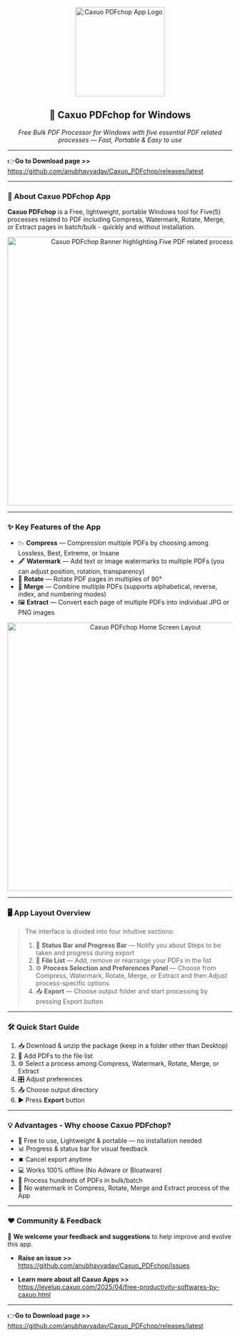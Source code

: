 <p align="center">
  <img width="200" alt="Caxuo PDFchop App Logo" src="https://github.com/user-attachments/assets/9cd1ffac-b27e-4058-ba2e-883d757466b9" />
</p>

<h2 align="center">📄 Caxuo PDFchop for Windows</h2>

<p align="center">
  <em>Free Bulk PDF Processor for Windows with five essential PDF related processes — Fast, Portable & Easy to use</em>
</p>

---

👉**Go to Download page >>** https://github.com/anubhavyadav/Caxuo_PDFchop/releases/latest

---

### 📌 About Caxuo PDFchop App

**Caxuo PDFchop** is a Free, lightweight, portable Windows tool for Five(5) processes related to PDF including Compress, Watermark, Rotate, Merge, or Extract pages in batch/bulk - quickly and without installation.

<p align="center">
  <img width="602" alt="Caxuo PDFchop Banner highlighting Five PDF related processes" src="https://github.com/user-attachments/assets/8c096c78-a4e1-4b52-949a-13c46affd50d" />
</p>

---

### ✨ Key Features of the App

- 📉 **Compress** — Compression multiple PDFs by choosing among Lossless, Best, Extreme, or Insane
- 🖋️ **Watermark** — Add text or image watermarks to multiple PDFs (you can adjust position, rotation, transparency)  
- 🔄 **Rotate** — Rotate PDF pages in multiples of 90°
- 📑 **Merge** — Combine multiple PDFs (supports alphabetical, reverse, index, and numbering modes)
- 🖼️ **Extract** — Convert each page of multiple PDFs into individual JPG or PNG images

<p align="center">
  <img width="602" alt="Caxuo PDFchop Home Screen Layout" src="https://github.com/user-attachments/assets/99b3a26a-bfd2-4ff2-a52c-d7bdcda74472" />
</p>

---

### 🖥️ App Layout Overview

> The interface is divided into four intuitive sections:
> 1. 📂 **Status Bar and Progress Bar** — Notify you about Steps to be taken and progress during export
> 2. 📂 **File List** — Add, remove or rearrange your PDFs in the list
> 3. ⚙️ **Process Selection and Preferences Panel** — Choose from Compress, Watermark, Rotate, Merge, or Extract and then Adjust process-specific options
> 4. 📤 **Export** — Choose output folder and start processing by pressing Export button

---

### 🛠️ Quick Start Guide

1. 📥 Download & unzip the package (keep in a folder other than Desktop)
2. 📂 Add PDFs to the file list
3. ⚙️ Select a process among Compress, Watermark, Rotate, Merge, or Extract
4. 🎛️ Adjust preferences
5. 📤 Choose output directory
6. ▶️ Press **Export** button

---

### 💡 Advantages - Why choose Caxuo PDFchop?

- 🚀 Free to use, Lightweight & portable — no installation needed  
- 📊 Progress & status bar for visual feedback  
- ⏹️ Cancel export anytime  
- 💻 Works 100% offline (No Adware or Bloatware)
- 🧩 Process hundreds of PDFs in bulk/batch
- 🚫 No watermark in Compress, Rotate, Merge and Extract process of the App 

---

### ❤️ Community & Feedback

📣 **We welcome your feedback and suggestions** to help improve and evolve this app.

- **Raise an issue >>** https://github.com/anubhavyadav/Caxuo_PDFchop/issues

- **Learn more about all Caxuo Apps >>** https://levelup.caxuo.com/2025/04/free-productivity-softwares-by-caxuo.html  

---

👉**Go to Download page >>** https://github.com/anubhavyadav/Caxuo_PDFchop/releases/latest
